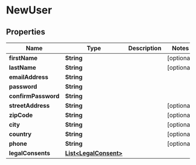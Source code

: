 

# NewUser

## Properties

Name | Type | Description | Notes
------------ | ------------- | ------------- | -------------
**firstName** | **String** |  |  [optional]
**lastName** | **String** |  |  [optional]
**emailAddress** | **String** |  | 
**password** | **String** |  | 
**confirmPassword** | **String** |  | 
**streetAddress** | **String** |  |  [optional]
**zipCode** | **String** |  |  [optional]
**city** | **String** |  |  [optional]
**country** | **String** |  |  [optional]
**phone** | **String** |  |  [optional]
**legalConsents** | [**List&lt;LegalConsent&gt;**](LegalConsent.md) |  | 




